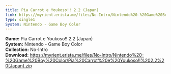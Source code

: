 ```yaml
---
title: Pia Carrot e Youkoso!! 2.2 (Japan)
link: https://myrient.erista.me/files/No-Intro/Nintendo%20-%20Game%20Boy%20Color/Pia%20Carrot%20e%20Youkoso!!%202.2%20(Japan).zip
type: single1
System: Nintendo - Game Boy Color
---
```

<b>Game:</b> Pia Carrot e Youkoso!! 2.2 (Japan)<br>
<b>System:</b> Nintendo - Game Boy Color<br>
<b>Collection:</b> No-Intro<br>
<b>Download:</b> https://myrient.erista.me/files/No-Intro/Nintendo%20-%20Game%20Boy%20Color/Pia%20Carrot%20e%20Youkoso!!%202.2%20(Japan).zip
